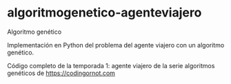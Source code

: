# algoritmogenetico-agenteviajero

Algoritmo genético

Implementación en Python del problema del agente viajero con un algoritmo genético. 

Código completo de la temporada 1: agente viajero de la serie algoritmos genéticos de https://codingornot.com

